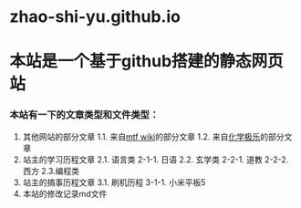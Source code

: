 # zhao-shi-yu.github.io

# 本站是一个基于github搭建的静态网页站

### 本站有一下的文章类型和文件类型：
1. 其他网站的部分文章 
    1.1. 来自[mtf wiki](https://mtf.wiki/zh-cn)的部分文章 
    1.2. 来自[化学极乐](https://www.overdose.day/)的部分文章
2. 站主的学习历程文章 
    2.1. 语言类 
        2-1-1. 日语 
    2.2. 玄学类 
        2-2-1. 道教 
        2-2-2. 西方 
    2.3.编程类 
3. 站主的搞事历程文章 
    3.1. 刷机历程 
        3-1-1. 小米平板5 
4. 本站的修改记录md文件
